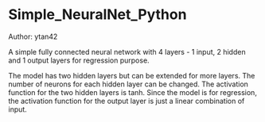 # Simple_NeuralNet_Python
Author: ytan42

A simple fully connected neural network with 4 layers - 1 input, 2 hidden and 1 output layers for regression purpose.

The model has two hidden layers but can be extended for more layers. The number of neurons for each hidden layer can be changed. The activation function for the two hidden layers is tanh. Since the model is for regression, the activation function for the output layer is just a linear combination of input.
